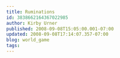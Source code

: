 ```yaml
---
title: Ruminations
id: 3838662164367022985
author: Kirby Urner
published: 2008-09-08T15:05:00.001-07:00
updated: 2008-09-08T17:14:07.357-07:00
blog: world_game
tags: 
---
```


